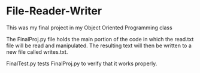 # File-Reader-Writer
This was my final project in my Object Oriented Programming class

The FinalProj.py file holds the main portion of the code in which the read.txt file will be read and manipulated.
The resulting text will then be written to a new file called writes.txt.

FinalTest.py tests FinalProj.py to verify that it works properly.

